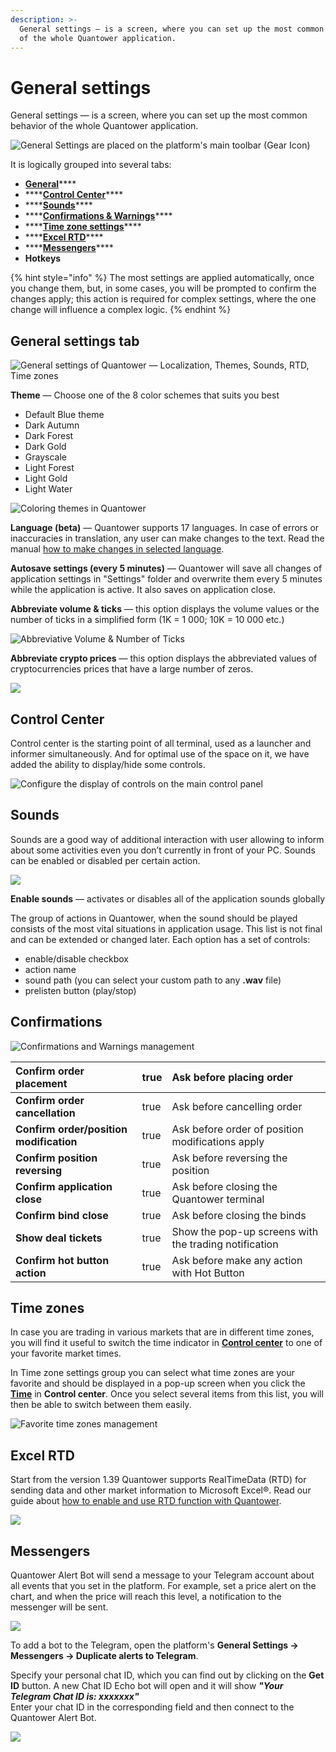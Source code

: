 ```yaml
---
description: >-
  General settings — is a screen, where you can set up the most common behavior
  of the whole Quantower application.
---
```


# General settings

General settings — is a screen, where you can set up the most common behavior of the whole Quantower application. 

![General Settings are placed on the platform&apos;s main toolbar \(Gear Icon\)](../.gitbook/assets/general-set.png)

It is logically grouped into several tabs: 

* [**General**](general-settings-1.md#general)\*\*\*\*
* \*\*\*\*[**Control Center**](general-settings-1.md#control-center)\*\*\*\*
* \*\*\*\*[**Sounds**](general-settings-1.md#sounds)\*\*\*\*
* \*\*\*\*[**Confirmations & Warnings**](general-settings-1.md#confirmations)\*\*\*\*
* \*\*\*\*[**Time zone settings**](general-settings-1.md#time-zones)\*\*\*\*
* \*\*\*\*[**Excel RTD**](../miscellaneous-panels/excel-rtd-trading/)\*\*\*\*
* \*\*\*\*[**Messengers**](general-settings-1.md#messengers)\*\*\*\*
* **Hotkeys**

{% hint style="info" %}
The most settings are applied automatically, once you change them, but, in some cases, you will be prompted to confirm the changes apply; this action is required for complex settings, where the one change will influence a complex logic.
{% endhint %}

## General settings tab

![General settings of Quantower &#x2014; Localization, Themes, Sounds, RTD, Time zones](../.gitbook/assets/image%20%2868%29.png)

**Theme** — Сhoose one of the 8 color schemes that suits you best

* Default Blue theme
* Dark Autumn
* Dark Forest
* Dark Gold
* Grayscale
* Light Forest
* Light Gold
* Light Water

![Coloring themes in Quantower](../.gitbook/assets/themes.gif)

**Language \(beta\)** — Quantower supports 17 languages. In case of errors or inaccuracies in translation, any user can make changes to the text. Read the manual [how to make changes in selected language](https://help.quantower.com/customization/localization).

**Autosave settings \(every 5 minutes\)** — Quantower will save all changes of application settings in "Settings" folder and overwrite them every 5 minutes while the application is active. It also saves on application close.

**Abbreviate volume & ticks** — this option displays the volume values or the number of ticks in a simplified form \(1K = 1 000; 10K = 10 000 etc.\)

![Abbreviative Volume &amp; Number of Ticks](../.gitbook/assets/abbreviative-volume.png)

**Abbreviate crypto prices** — this option displays the abbreviated values of cryptocurrencies prices that have a large number of zeros.

![](../.gitbook/assets/abbreviate-cryptos.gif)

## Control Center

Control center is the starting point of all terminal, used as a launcher and informer simultaneously. And for optimal use of the space on it, we have added the ability to display/hide some controls.

![Configure the display of controls on the main control panel](../.gitbook/assets/image%20%2871%29.png)

## Sounds

Sounds are a good way of additional interaction with user allowing to inform about some activities even you don’t currently in front of your PC. Sounds can be enabled or disabled per certain action.

![](../.gitbook/assets/general-settings-_-sounds.gif)

**Enable sounds** — activates or disables all of the application sounds globally

The group of actions in Quantower, when the sound should be played consists of the most vital situations in application usage. This list is not final and can be extended or changed later. Each option has a set of controls: 

* enable/disable checkbox
* action name
* sound path \(you can select your custom path to any **.wav** file\)
* prelisten button \(play/stop\)

## Confirmations

![Confirmations and Warnings management](../.gitbook/assets/image%20%2865%29.png)

| **Confirm order placement** | true | Ask before placing order |
| :--- | :--- | :--- |
| **Confirm order cancellation** | true | Ask before cancelling order |
| **Confirm order/position modification** | true | Ask before order of position modifications apply |
| **Confirm position reversing** | true | Ask before reversing the position |
| **Confirm application close** | true | Ask before closing the Quantower terminal |
| **Confirm bind close** | true | Ask before closing the binds |
| **Show deal tickets** | true | Show the pop-up screens with the trading notification |
| **Confirm hot button action** | true | Ask before make any action with Hot Button |

## Time zones

In case you are trading in various markets that are in different time zones, you will find it useful to switch the time indicator in [**Control center**](main-toolbar.md) to one of your favorite market times.

In Time zone settings group you can select what time zones are your favorite and should be displayed in a pop-up screen when you click the [**Time**](main-toolbar.md#time-and-time-zones) in **Control center**. Once you select several items from this list, you will then be able to switch between them easily.

![Favorite time zones management](../.gitbook/assets/time-zones.png)

## Excel RTD

Start from the version 1.39 Quantower supports RealTimeData \(RTD\) for sending data and other market information to Microsoft Excel®. Read our guide about [how to enable and use RTD function with Quantower](../miscellaneous-panels/excel-rtd-trading/).

![](../.gitbook/assets/general-settings-_-rtd.png)

## Messengers

Quantower Alert Bot will send a message to your Telegram account about all events that you set in the platform. For example, set a price alert on the chart, and when the price will reach this level, a notification to the messenger will be sent.

![](../.gitbook/assets/telegram-alerts.gif)

To add a bot to the Telegram, open the platform's **General Settings -&gt; Messengers -&gt; Duplicate alerts to Telegram**.

Specify your personal chat ID, which you can find out by clicking on the **Get ID** button. A new Chat ID Echo bot will open and it will show _**"Your Telegram Chat ID is: xxxxxxx"**_  
Enter your chat ID in the corresponding field and then connect to the Quantower Alert Bot.

![](../.gitbook/assets/general-settings-_-messengers.png)

